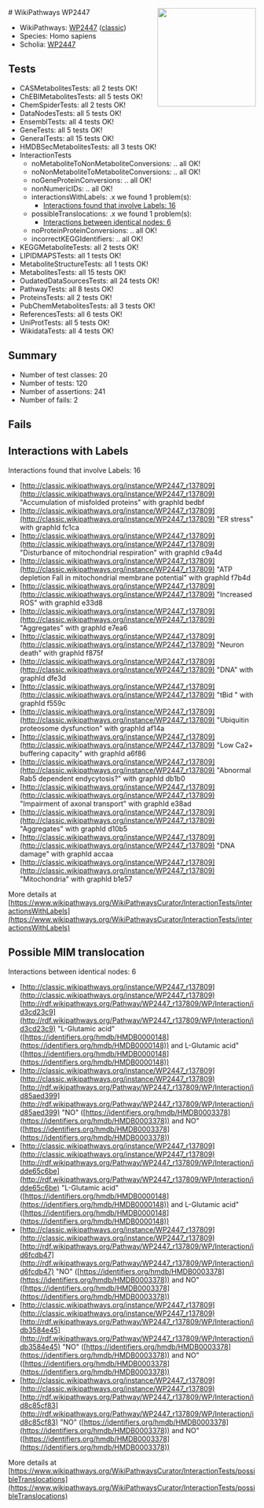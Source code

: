 <img style="float: right; width: 200px" src="https://upload.wikimedia.org/wikipedia/commons/thumb/8/83/Wplogo_with_text_500.png/640px-Wplogo_with_text_500.png" />
# WikiPathways WP2447

* WikiPathways: [WP2447](https://wikipathways.org/pathways/WP2447) ([classic](https://classic.wikipathways.org/instance/WP2447))
* Species: Homo sapiens
* Scholia: [WP2447](https://scholia.toolforge.org/wikipathways/WP2447)
## Tests
* CASMetabolitesTests: all 2 tests OK!
* ChEBIMetabolitesTests: all 5 tests OK!
* ChemSpiderTests: all 2 tests OK!
* DataNodesTests: all 5 tests OK!
* EnsemblTests: all 4 tests OK!
* GeneTests: all 5 tests OK!
* GeneralTests: all 15 tests OK!
* HMDBSecMetabolitesTests: all 3 tests OK!
* InteractionTests
    * noMetaboliteToNonMetaboliteConversions: .. all OK!
    * noNonMetaboliteToMetaboliteConversions: .. all OK!
    * noGeneProteinConversions: .. all OK!
    * nonNumericIDs: .. all OK!
    * interactionsWithLabels: .x we found 1 problem(s):
        * [Interactions found that involve Labels: 16](#fe97a8be)
    * possibleTranslocations: .x we found 1 problem(s):
        * [Interactions between identical nodes: 6](#1c11820b)
    * noProteinProteinConversions: .. all OK!
    * incorrectKEGGIdentifiers: .. all OK!
* KEGGMetaboliteTests: all 2 tests OK!
* LIPIDMAPSTests: all 1 tests OK!
* MetaboliteStructureTests: all 1 tests OK!
* MetabolitesTests: all 15 tests OK!
* OudatedDataSourcesTests: all 24 tests OK!
* PathwayTests: all 8 tests OK!
* ProteinsTests: all 2 tests OK!
* PubChemMetabolitesTests: all 3 tests OK!
* ReferencesTests: all 6 tests OK!
* UniProtTests: all 5 tests OK!
* WikidataTests: all 4 tests OK!


## Summary

* Number of test classes: 20
* Number of tests: 120
* Number of assertions: 241
* Number of fails: 2

## Fails

<a name="fe97a8be" />

## Interactions with Labels

Interactions found that involve Labels: 16

* [http://classic.wikipathways.org/instance/WP2447_r137809](http://classic.wikipathways.org/instance/WP2447_r137809) "Accumulation of
misfolded proteins" with graphId bedbf
* [http://classic.wikipathways.org/instance/WP2447_r137809](http://classic.wikipathways.org/instance/WP2447_r137809) "ER stress" with graphId fc1ca
* [http://classic.wikipathways.org/instance/WP2447_r137809](http://classic.wikipathways.org/instance/WP2447_r137809) "Disturbance of
mitochondrial respiration" with graphId c9a4d
* [http://classic.wikipathways.org/instance/WP2447_r137809](http://classic.wikipathways.org/instance/WP2447_r137809) "ATP depletion Fall in
mitochondrial
membrane potential" with graphId f7b4d
* [http://classic.wikipathways.org/instance/WP2447_r137809](http://classic.wikipathways.org/instance/WP2447_r137809) "Increased ROS" with graphId e33d8
* [http://classic.wikipathways.org/instance/WP2447_r137809](http://classic.wikipathways.org/instance/WP2447_r137809) "Aggregates" with graphId e7ea6
* [http://classic.wikipathways.org/instance/WP2447_r137809](http://classic.wikipathways.org/instance/WP2447_r137809) "Neuron death" with graphId f875f
* [http://classic.wikipathways.org/instance/WP2447_r137809](http://classic.wikipathways.org/instance/WP2447_r137809) "DNA" with graphId dfe3d
* [http://classic.wikipathways.org/instance/WP2447_r137809](http://classic.wikipathways.org/instance/WP2447_r137809) "tBid " with graphId f559c
* [http://classic.wikipathways.org/instance/WP2447_r137809](http://classic.wikipathways.org/instance/WP2447_r137809) "Ubiquitin proteosome
dysfunction" with graphId af14a
* [http://classic.wikipathways.org/instance/WP2447_r137809](http://classic.wikipathways.org/instance/WP2447_r137809) "Low Ca2+ buffering capacity" with graphId a6f86
* [http://classic.wikipathways.org/instance/WP2447_r137809](http://classic.wikipathways.org/instance/WP2447_r137809) "Abnormal Rab5
dependent endycytosis?" with graphId db1b0
* [http://classic.wikipathways.org/instance/WP2447_r137809](http://classic.wikipathways.org/instance/WP2447_r137809) "Impairment of
axonal transport" with graphId e38ad
* [http://classic.wikipathways.org/instance/WP2447_r137809](http://classic.wikipathways.org/instance/WP2447_r137809) "Aggregates" with graphId d10b5
* [http://classic.wikipathways.org/instance/WP2447_r137809](http://classic.wikipathways.org/instance/WP2447_r137809) "DNA damage" with graphId accaa
* [http://classic.wikipathways.org/instance/WP2447_r137809](http://classic.wikipathways.org/instance/WP2447_r137809) "Mitochondria" with graphId b1e57


More details at [https://www.wikipathways.org/WikiPathwaysCurator/InteractionTests/interactionsWithLabels](https://www.wikipathways.org/WikiPathwaysCurator/InteractionTests/interactionsWithLabels)

<a name="1c11820b" />

## Possible MIM translocation

Interactions between identical nodes: 6

* [http://classic.wikipathways.org/instance/WP2447_r137809](http://classic.wikipathways.org/instance/WP2447_r137809) [http://rdf.wikipathways.org/Pathway/WP2447_r137809/WP/Interaction/id3cd23c9](http://rdf.wikipathways.org/Pathway/WP2447_r137809/WP/Interaction/id3cd23c9) "L-Glutamic acid" ([https://identifiers.org/hmdb/HMDB0000148](https://identifiers.org/hmdb/HMDB0000148)) and 
L-Glutamic acid" ([https://identifiers.org/hmdb/HMDB0000148](https://identifiers.org/hmdb/HMDB0000148))
* [http://classic.wikipathways.org/instance/WP2447_r137809](http://classic.wikipathways.org/instance/WP2447_r137809) [http://rdf.wikipathways.org/Pathway/WP2447_r137809/WP/Interaction/id85aed399](http://rdf.wikipathways.org/Pathway/WP2447_r137809/WP/Interaction/id85aed399) "NO" ([https://identifiers.org/hmdb/HMDB0003378](https://identifiers.org/hmdb/HMDB0003378)) and 
NO" ([https://identifiers.org/hmdb/HMDB0003378](https://identifiers.org/hmdb/HMDB0003378))
* [http://classic.wikipathways.org/instance/WP2447_r137809](http://classic.wikipathways.org/instance/WP2447_r137809) [http://rdf.wikipathways.org/Pathway/WP2447_r137809/WP/Interaction/idde65c6be](http://rdf.wikipathways.org/Pathway/WP2447_r137809/WP/Interaction/idde65c6be) "L-Glutamic acid" ([https://identifiers.org/hmdb/HMDB0000148](https://identifiers.org/hmdb/HMDB0000148)) and 
L-Glutamic acid" ([https://identifiers.org/hmdb/HMDB0000148](https://identifiers.org/hmdb/HMDB0000148))
* [http://classic.wikipathways.org/instance/WP2447_r137809](http://classic.wikipathways.org/instance/WP2447_r137809) [http://rdf.wikipathways.org/Pathway/WP2447_r137809/WP/Interaction/id6fcdb47](http://rdf.wikipathways.org/Pathway/WP2447_r137809/WP/Interaction/id6fcdb47) "NO" ([https://identifiers.org/hmdb/HMDB0003378](https://identifiers.org/hmdb/HMDB0003378)) and 
NO" ([https://identifiers.org/hmdb/HMDB0003378](https://identifiers.org/hmdb/HMDB0003378))
* [http://classic.wikipathways.org/instance/WP2447_r137809](http://classic.wikipathways.org/instance/WP2447_r137809) [http://rdf.wikipathways.org/Pathway/WP2447_r137809/WP/Interaction/idb3584e45](http://rdf.wikipathways.org/Pathway/WP2447_r137809/WP/Interaction/idb3584e45) "NO" ([https://identifiers.org/hmdb/HMDB0003378](https://identifiers.org/hmdb/HMDB0003378)) and 
NO" ([https://identifiers.org/hmdb/HMDB0003378](https://identifiers.org/hmdb/HMDB0003378))
* [http://classic.wikipathways.org/instance/WP2447_r137809](http://classic.wikipathways.org/instance/WP2447_r137809) [http://rdf.wikipathways.org/Pathway/WP2447_r137809/WP/Interaction/id8c85cf83](http://rdf.wikipathways.org/Pathway/WP2447_r137809/WP/Interaction/id8c85cf83) "NO" ([https://identifiers.org/hmdb/HMDB0003378](https://identifiers.org/hmdb/HMDB0003378)) and 
NO" ([https://identifiers.org/hmdb/HMDB0003378](https://identifiers.org/hmdb/HMDB0003378))


More details at [https://www.wikipathways.org/WikiPathwaysCurator/InteractionTests/possibleTranslocations](https://www.wikipathways.org/WikiPathwaysCurator/InteractionTests/possibleTranslocations)

